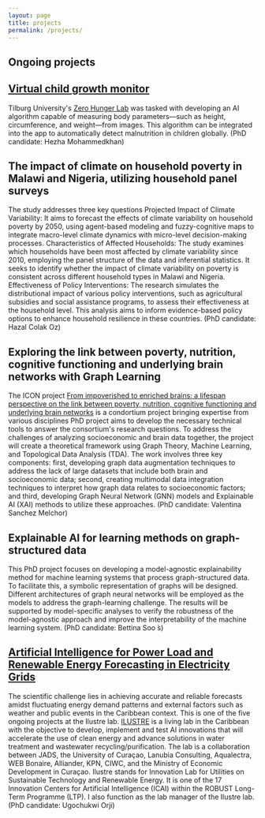 ```yaml
---
layout: page
title: projects
permalink: /projects/
---
```


## Ongoing projects

## [Virtual child growth monitor](https://www.tilburguniversity.edu/magazine/virtual-child-growth-monitor)
Tilburg University's [Zero Hunger Lab](https://www.tilburguniversity.edu/research/institutes-and-research-groups/zero-hunger-lab) was tasked with developing an AI algorithm capable of measuring body parameters—such as height, circumference, and weight—from images. This algorithm can be integrated into the app to automatically detect malnutrition in children globally. (PhD candidate: Hezha Mohammedkhan)

## The impact of climate on household poverty in Malawi and Nigeria, utilizing household panel surveys
The study addresses three key questions Projected Impact of Climate Variability: It aims to forecast the effects of climate variability on household poverty by 2050, using agent-based modeling and fuzzy-cognitive maps to integrate macro-level climate dynamics with micro-level decision-making processes. Characteristics of Affected Households: The study examines which households have been most affected by climate variability since 2010, employing the panel structure of the data and inferential statistics. It seeks to identify whether the impact of climate variability on poverty is consistent across different household types in Malawi and Nigeria. Effectiveness of Policy Interventions: The research simulates the distributional impact of various policy interventions, such as agricultural subsidies and social assistance programs, to assess their effectiveness at the household level. This analysis aims to inform evidence-based policy options to enhance household resilience in these countries. (PhD candidate: Hazal Colak Oz)


## Exploring the link between poverty, nutrition, cognitive functioning and underlying brain networks with Graph Learning

The ICON project [From impoverished to enriched brains: a lifespan perspective on the link between poverty, nutrition, cognitive functioning and underlying brain networks](https://www.tilburguniversity.edu/about/digital-sciences-society/projects/impoverished-enriched-brains) is a condortium project bringing expertise from various disciplines PhD project aims to develop the necessary technical tools to answer the consortium's research questions. To address the challenges of analyzing socioeconomic and brain data together, the project will create a theoretical framework using Graph Theory, Machine Learning, and Topological Data Analysis (TDA). The work involves three key components: first, developing graph data augmentation techniques to address the lack of large datasets that include both brain and socioeconomic data; second, creating multimodal data integration techniques to interpret how graph data relates to socioeconomic factors; and third, developing Graph Neural Network (GNN) models and Explainable AI (XAI) methods to utilize these approaches. (PhD candidate: Valentina Sanchez Melchor)

## Explainable AI for learning methods on graph-structured data
This PhD project focuses on developing a model-agnostic explainability method for machine learning systems that process graph-structured data. To facilitate this, a symbolic representation of graphs will be designed. Different architectures of graph neural networks will be employed as the models to address the graph-learning challenge. The results will be supported by model-specific analyses to verify the robustness of the model-agnostic approach and improve the interpretability of the machine learning system. (PhD candidate: Bettina Soo ́s)

## [Artificial Intelligence for Power Load and Renewable Energy Forecasting in Electricity Grids](https://www.ilustre.nl/projects/project-2)
The scientific challenge lies in achieving accurate and reliable forecasts amidst fluctuating energy demand patterns and external factors such as weather and public events in the Caribbean context. This is one of the five ongoing projects at the Ilustre lab.  [ILUSTRE](https://www.icai.ai/labs/ilustre-lab) is a living lab in the Caribbean with the objective to develop, implement and test AI innovations that will accelerate the use of clean energy and advance solutions in water treatment and wastewater recycling/purification. The lab is a collaboration between JADS, the University of Curaçao, Lanubia Consulting, Aqualectra, WEB Bonaire, Alliander, KPN, CIWC, and the Ministry of Economic Development in Curaçao. Ilustre stands for Innovation Lab for Utilities on Sustainable Technology and Renewable Energy. It is one of the 17 Innovation Centers for Artificial Intelligence (ICAI) within the ROBUST Long-Term Programme (LTP). I also function as the lab manager of the Ilustre lab. (PhD candidate: Ugochukwi Orji)





